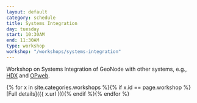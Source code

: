 ```yaml
---
layout: default
category: schedule
title: Systems Integration
day: tuesday
start: 10:30AM
end: 11:30AM
type: workshop
workshop: "/workshops/systems-integration"
---
```


Workshop on Systems Integration of GeoNode with other systems, e.g., [HDX](http://humdata.org/) and [OPweb](http://documents.wfp.org/stellent/groups/public/documents/ep/wfp285385.pdf).

{% for x in site.categories.workshops %}{% if x.id == page.workshop %}[Full details]({{ x.url }}){% endif %}{% endfor %}
